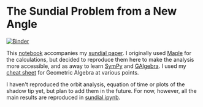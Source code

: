 # The Sundial Problem from a New Angle

[![Binder](https://mybinder.org/badge_logo.svg)](https://mybinder.org/v2/gh/russellgoyder/sundial/HEAD?labpath=sundial.ipynb)

This [notebook](https://github.com/russellgoyder/sundial/blob/main/docs/sundial.ipynb) accompanies my [sundial paper](https://russellgoyder.github.io/sundial-latex/). I originally used [Maple](https://www.maplesoft.com/) for the calculations, but decided to reproduce them here to make the analysis more accessible, and as away to learn [SymPy](https://www.sympy.org/en/index.html) and [GAlgebra](https://github.com/pygae/galgebra). I used my [cheat sheet](https://russellgoyder.github.io/geometric-algebra-cheat-sheet/) for Geometric Algebra at various points.

I haven't reproduced the orbit analysis, equation of time or plots of the shadow tip yet, but plan to add them in the future. For now, however, all the main results are reproduced in [sundial.ipynb](https://github.com/russellgoyder/sundial/blob/main/docs/sundial.ipynb).
